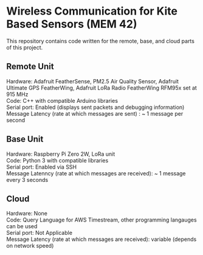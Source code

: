 # Wireless Communication for Kite Based Sensors (MEM 42)

This repository contains code written for the remote, base, and cloud parts of this project.

## Remote Unit

Hardware: Adafruit FeatherSense, PM2.5 Air Quality Sensor, Adafruit Ultimate GPS FeatherWing, Adafruit LoRa Radio FeatherWing RFM95x set at 915 MHz\
Code: C++ with compatible Arduino libraries\
Serial port: Enabled (displays sent packets and debugging information)\
Message Latency (rate at which messages are sent) : ~ 1 message per second

## Base Unit

Hardware: Raspberry Pi Zero 2W, LoRa unit\
Code: Python 3 with compatible libraries\
Serial port: Enabled via SSH\
Message Latenncy (rate at which messages are received): ~ 1 message every 3 seconds

## Cloud
Hardware: None\
Code: Query Language for AWS Timestream, other programming langauges can be used\
Serial port: Not Applicable\
Message Latency (rate at which messages are received): variable (depends on network speed)
